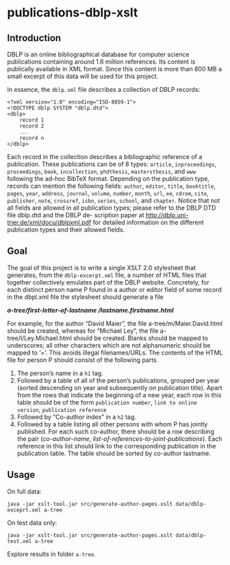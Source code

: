 # publications-dblp-xslt

## Introduction

DBLP is an online bibliographical database for computer science publications containing around 1.6 million references. Its content is publically available in XML format. Since this content is more than 800 MB a small excerpt of this data will be used for this project.

In essence, the `dblp.xml` file describes a collection of DBLP records:
```
<?xml version="1.0" encoding="ISO-8859-1">
<!DOCTYPE dblp SYSTEM "dblp.dtd">
<dblp>
    record 1 
    record 2 
    ... 
    record n
</dblp>

```

Each record in the collection describes a bibliographic reference of a publication. These publications can be of 8 types: `article`, `inproceedings`, `proceedings`, `book`, `incollection`, `phdthesis`, `mastersthesis`, and `www` following the ad-hoc BibTeX format.
Depending on the publication type, records can mention the following fields: `author`, `editor`, `title`, `booktitle`, `pages`, `year`, `address`, `journal`, `volume`, `number`, `month`, `url`, `ee`, `cdrom`, `cite`, `publisher`, `note`, `crossref`, `isbn`, `series`, `school`, and `chapter`. Notice that not all fields are allowed in all publication types; please refer to the DBLP DTD file dblp.dtd and the DBLP de- scription paper at http://dblp.uni-trier.de/xml/docu/dblpxml.pdf for detailed information on the different publication types and their allowed fields.

## Goal

The goal of this project is to write a single XSLT 2.0 stylesheet that generates, from the `dblp-excerpt.xml` file, a number of HTML files that together collectively emulates part of the DBLP website.
Concretely, for each distinct person name P found in a author or editor field of some record in the dbpl.xml file the stylesheet should generate a file

___a-tree/first-letter-of-lastname /lastname.firstname.html___

For example, for the author “David Maier”, the file a-tree/m/Maier.David.html should be created, whereas for “Michael Ley”, the file a-tree/l/Ley.Michael.html should be created. Blanks should be mapped to underscores; all other characters which are not alphanumeric should be mapped to ‘=’. This avoids illegal filenames/URLs.
The contents of the HTML file for person P should consist of the following parts.
1. The person’s name in a `h1` tag.
1. Followed by a table of all of the person’s publications, grouped per year (sorted descending on year and subsequently on publication title). Apart from the rows that indicate the beginning of a new year, each row in this table should be of the form `publication number`, `link to online version`, `publication reference`
1. Followed by “Co-author index” in a `h2` tag.
1. Followed by a table listing all other persons with whom P has jointly published. For each such co-author, there should be a row describing the pair (_co-author-name_, _list-of-references-to-joint-publications_). Each reference in this list should link to the corresponding publication in the publication table. The table should be sorted by co-author lastname.

## Usage

On full data:

`java -jar xslt-tool.jar src/generate-author-pages.xslt data/dblp-exceprt.xml a-tree`

On test data only:

`java -jar xslt-tool.jar src/generate-author-pages.xslt data/dblp-test.xml a-tree`

Explore results in folder `a-tree`.
